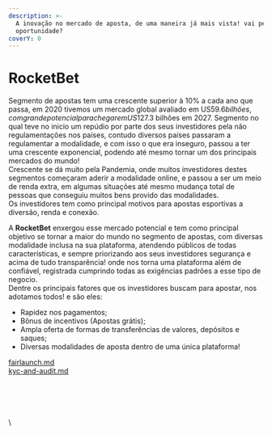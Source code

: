 ```yaml
---
description: >-
  A inovação no mercado de aposta, de uma maneira já mais vista! vai perder a
  oportunidade?
coverY: 0
---
```


# RocketBet

Segmento de apostas tem uma crescente superior à 10% a cada ano que passa, em 2020 tivemos um mercado global avaliado em US$59.6 bilhões, com grande potencial para chegar em US$127.3 bilhões em 2027. Segmento no qual teve no inicio um repúdio por parte dos seus investidores pela não regulamentações nos países, contudo diversos países passaram a regulamentar a modalidade, e com isso o que era inseguro, passou a ter uma crescente exponencial, podendo até mesmo tornar um dos principais mercados do mundo! \
Crescente se dá muito pela Pandemia, onde muitos investidores destes segmentos começaram aderir a modalidade online, e passou a ser um meio de renda extra, em algumas situações até mesmo mudança total de pessoas que conseguiu muitos bens provido das modalidades.\
Os investidores tem como principal motivos para apostas esportivas a diversão, renda e conexão.

A **RocketBet** enxergou esse mercado potencial e tem como principal objetivo se tornar a maior do mundo no segmento de apostas, com diversas modalidade inclusa na sua plataforma, atendendo públicos de todas características, e sempre priorizando aos seus investidores segurança e acima de tudo transparência! onde nos torna uma plataforma além de confiável, registrada cumprindo todas as exigências padrões a esse tipo de negocio.\
Dentre os principais fatores que os investidores buscam para apostar, nos adotamos todos! e são eles:

* Rapidez nos pagamentos;
* Bônus de incentivos (Apostas grátis);
* Ampla oferta de formas de transferências de valores, depósitos e saques;
* Diversas modalidades de aposta dentro de uma única plataforma!

[fairlaunch.md](tokenomics/fairlaunch.md "mention")\
[kyc-and-audit.md](tokenomics/kyc-and-audit.md "mention")\
\
\
\
\
\
\
